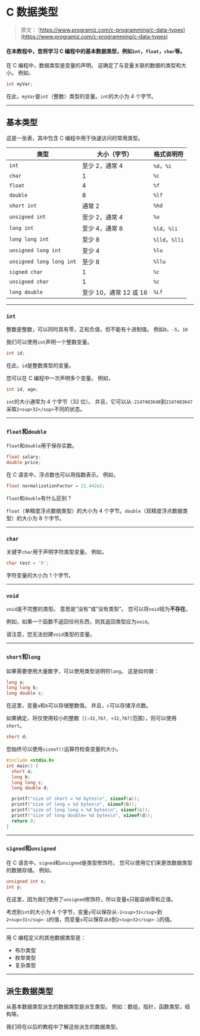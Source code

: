 # C 数据类型

> 原文： [https://www.programiz.com/c-programming/c-data-types](https://www.programiz.com/c-programming/c-data-types)

#### 在本教程中，您将学习 C 编程中的基本数据类型，例如`int`，`float`，`char`等。

在 C 编程中，数据类型是变量的声明。 这确定了与变量关联的数据的类型和大小。 例如，

```c
int myVar;
```

在此，`myVar`是`int`（整数）类型的变量。`int`的大小为 4 个字节。

* * *

## 基本类型

这是一张表，其中包含 C 编程中用于快速访问的常用类型。

| 类型 | 大小（字节） | 格式说明符 |
| --- | --- | --- |
| `int` | 至少 2，通常 4 | `%d`，`%i` |
| `char` | 1 | `%c` |
| `float` | 4 | `%f` |
| `double` | 8 | `%lf` |
| `short int` | 通常 2 | `%hd` |
| `unsigned int` | 至少 2，通常 4 | `%u` |
| `long int` | 至少 4，通常 8 | `%ld`，`%li` |
| `long long int` | 至少 8 | `%lld`，`%lli` |
| `unsigned long int` | 至少 4 | `%lu` |
| `unsigned long long int` | 至少 8 | `%llu` |
| `signed char` | 1 | `%c` |
| `unsigned char` | 1 | `%c` |
| `long double` | 至少 10，通常 12 或 16 | `%Lf` |

* * *

### `int`

整数是整数，可以同时具有零，正和负值，但不能有十进制值。 例如`0`，`-5`，`10`

我们可以使用`int`声明一个整数变量。

```c
int id;
```

在此，`id`是整数类型的变量。

您可以在 C 编程中一次声明多个变量。 例如，

```c
int id, age;
```

`int`的大小通常为 4 个字节（32 位）。 并且，它可以从`-2147483648`到`2147483647`采取`2<sup>32</sup>`不同的状态。

* * *

### `float`和`double`

`float`和`double`用于保存实数。

```c
float salary;
double price;
```

在 C 语言中，浮点数也可以用指数表示。 例如，

```c
float normalizationFactor = 22.442e2;
```

`float`和`double`有什么区别？

`float`（单精度浮点数据类型）的大小为 4 个字节。`double`（双精度浮点数据类型）的大小为 8 个字节。

* * *

### `char`

关键字`char`用于声明字符类型变量。 例如，

```c
char test = 'h';
```

字符变量的大小为 1 个字节。

* * *

### `void`

`void`是不完整的类型。 意思是“没有”或“没有类型”。 您可以将`void`视为**不存在**。

例如，如果一个函数不返回任何东西，则其返回类型应为`void`。

请注意，您无法创建`void`类型的变量。

* * *

### `short`和`long`

如果需要使用大量数字，可以使用类型说明符`long`。 这是如何做：

```c
long a;
long long b;
long double c;
```

在这里，变量`a`和`b`可以存储整数值。 并且，`c`可以存储浮点数。

如果确定，将仅使用较小的整数（`[−32,767, +32,767]`范围），则可以使用`short`。

```c
short d;
```

您始终可以使用`sizeof()`运算符检查变量的大小。

```c
#include <stdio.h>      
int main() {
  short a;
  long b;
  long long c;
  long double d;

  printf("size of short = %d bytes\n", sizeof(a));
  printf("size of long = %d bytes\n", sizeof(b));
  printf("size of long long = %d bytes\n", sizeof(c));
  printf("size of long double= %d bytes\n", sizeof(d));
  return 0;
}
```

* * *

### `signed`和`unsigned`

在 C 语言中，`signed`和`unsigned`是类型修饰符。 您可以使用它们来更改数据类型的数据存储。 例如，

```c
unsigned int x;
int y;
```

在这里，因为我们使用了`unsigned`修饰符，所以变量`x`只能容纳零和正值。

考虑到`int`的大小为 4 个字节，变量`y`可以保存从`-2<sup>31</sup>`到`2<sup>31</sup>-1`的值，而变量`x`可以保存从`0`到`2<sup>32</sup>-1`的值。

* * *

用 C 编程定义的其他数据类型是：

*   布尔类型
*   枚举类型
*   复杂类型

* * *

## 派生数据类型

从基本数据类型派生的数据类型是派生类型。 例如：数组，指针，函数类型，结构等。

我们将在以后的教程中了解这些派生的数据类型。
